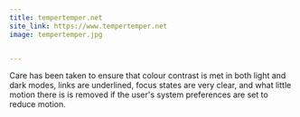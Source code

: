 ```yaml
---
title: tempertemper.net
site_link: https://www.tempertemper.net
image: tempertemper.jpg


---
```


Care has been taken to ensure that colour contrast is met in both light and dark modes, links are underlined, focus states are very clear, and what little motion there is is removed if the user's system preferences are set to reduce motion.
